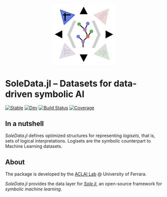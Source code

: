 <div align="center"><a href="https://github.com/aclai-lab/Sole.jl"><img src="logo.png" alt="" title="This package is part of Sole.jl" width="200"></a></div>

# SoleData.jl – Datasets for data-driven symbolic AI

[![Stable](https://img.shields.io/badge/docs-stable-blue.svg)](https://aclai-lab.github.io/SoleData.jl)
[![Dev](https://img.shields.io/badge/docs-dev-blue.svg)](https://aclai-lab.github.io/SoleData.jl/dev)
[![Build Status](https://api.cirrus-ci.com/github/aclai-lab/SoleData.jl.svg?branch=main)](https://cirrus-ci.com/github/aclai-lab/SoleData.jl)
[![Coverage](https://codecov.io/gh/aclai-lab/SoleData.jl/branch/main/graph/badge.svg?token=LT9IYIYNFI)](https://codecov.io/gh/aclai-lab/SoleData.jl)
<!-- [![Binder](https://mybinder.org/badge_logo.svg)](https://mybinder.org/v2/gh/aclai-lab/SoleData.jl/HEAD?labpath=pluto-demo.jl) -->

<!-- [![Dev](https://img.shields.io/badge/docs-dev-blue.svg)](https://aclai-lab.github.io/SoleData.jl/dev) -->

## In a nutshell

*SoleData.jl* defines optimized structures for representing
*logisets*, that is, sets of logical interpretations.
Logisets are the symbolic counterpart to Machine Learning datasets.
<!-- Some optimized data structures, useful when learning models from symbolic learning datasets; -->

## About

The package is developed by the [ACLAI Lab](https://aclai.unife.it/en/) @ University of
Ferrara.

*SoleData.jl* provides the data layer for
[*Sole.jl*](https://github.com/aclai-lab/Sole.jl), an open-source framework for
*symbolic machine learning*.
